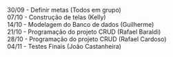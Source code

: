 30/09 - Definir metas (Todos em grupo)
<br />
07/10 - Construção de telas (Kelly)
<br />
14/10 - Modelagem do Banco de dados (Guilherme)
<br />
21/10 - Programação do projeto CRUD (Rafael Baraldi)
<br />
28/10 - Programação do projeto CRUD (Rafael Cardoso)
<br />
04/11 - Testes Finais (João Castanheira)